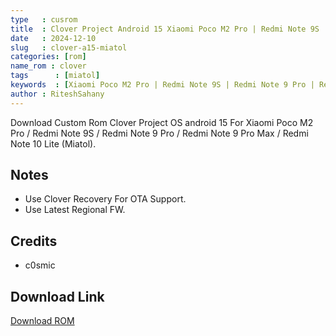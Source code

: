 ```yaml
---
type   : cusrom
title  : Clover Project Android 15 Xiaomi Poco M2 Pro | Redmi Note 9S | Redmi Note 9 Pro | Redmi Note 9 Pro Max | Redmi Note 10 Lite (Miatol)
date   : 2024-12-10
slug   : clover-a15-miatol
categories: [rom]
name_rom : clover
tags      : [miatol]
keywords  : [Xiaomi Poco M2 Pro | Redmi Note 9S | Redmi Note 9 Pro | Redmi Note 9 Pro Max | Redmi Note 10 Lite (Miatol)]
author : RiteshSahany
---
```


Download Custom Rom Clover Project OS android 15 For Xiaomi Poco M2 Pro / Redmi Note 9S / Redmi Note 9 Pro / Redmi Note 9 Pro Max / Redmi Note 10 Lite (Miatol).


## Notes
- Use Clover Recovery For OTA Support.
- Use Latest Regional FW.

## Credits
- c0smic


## Download Link
[Download ROM](https://sourceforge.net/projects/the-clover-project/files/miatoll/Vault/23-11-2024/)

